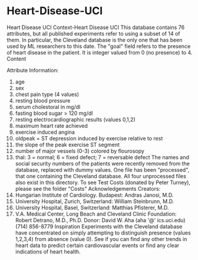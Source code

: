 # Heart-Disease-UCI
Heart Disease UCI
Context-Heart Disease UCI
This database contains 76 attributes, but all published experiments refer to using a subset of 14 of them. In particular, the Cleveland database is the only one that has been used by ML researchers to
this date. The "goal" field refers to the presence of heart disease in the patient. It is integer valued from 0 (no presence) to 4.
Content

Attribute Information:
1.	age
2.	sex
3.	chest pain type (4 values)
4.	resting blood pressure
5.	serum cholestoral in mg/dl
6.	fasting blood sugar > 120 mg/dl
7.	resting electrocardiographic results (values 0,1,2)
8.	maximum heart rate achieved
9.	exercise induced angina
10.	oldpeak = ST depression induced by exercise relative to rest
11.	the slope of the peak exercise ST segment
12.	number of major vessels (0-3) colored by flourosopy
13.	thal: 3 = normal; 6 = fixed defect; 7 = reversable defect
The names and social security numbers of the patients were recently removed from the database, replaced with dummy values. One file has been "processed", that one containing the Cleveland database. All four unprocessed files also exist in this directory.
To see Test Costs (donated by Peter Turney), please see the folder "Costs"
Acknowledgements
Creators:
1.	Hungarian Institute of Cardiology. Budapest: Andras Janosi, M.D.
2.	University Hospital, Zurich, Switzerland: William Steinbrunn, M.D.
3.	University Hospital, Basel, Switzerland: Matthias Pfisterer, M.D.
4.	V.A. Medical Center, Long Beach and Cleveland Clinic Foundation: Robert Detrano, M.D., Ph.D.
Donor:
David W. Aha (aha '@' ics.uci.edu) (714) 856-8779
Inspiration
Experiments with the Cleveland database have concentrated on simply attempting to distinguish presence (values 1,2,3,4) from absence (value 0).
See if you can find any other trends in heart data to predict certain cardiovascular events or find any clear indications of heart health.

